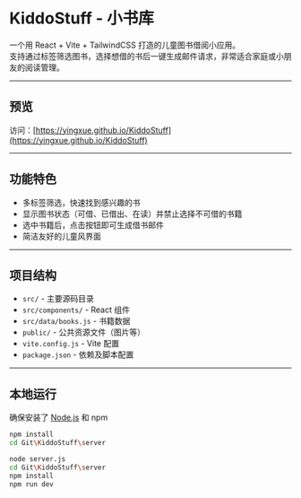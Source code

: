 # KiddoStuff - 小书库

一个用 React + Vite + TailwindCSS 打造的儿童图书借阅小应用。  
支持通过标签筛选图书，选择想借的书后一键生成邮件请求，非常适合家庭或小朋友的阅读管理。

---

## 预览

访问：[https://yingxue.github.io/KiddoStuff](https://yingxue.github.io/KiddoStuff)

---

## 功能特色

- 多标签筛选，快速找到感兴趣的书
- 显示图书状态（可借、已借出、在读）并禁止选择不可借的书籍
- 选中书籍后，点击按钮即可生成借书邮件
- 简洁友好的儿童风界面

---

## 项目结构

- `src/` - 主要源码目录
- `src/components/` - React 组件
- `src/data/books.js` - 书籍数据
- `public/` - 公共资源文件（图片等）
- `vite.config.js` - Vite 配置
- `package.json` - 依赖及脚本配置

---

## 本地运行

确保安装了 [Node.js](https://nodejs.org/) 和 npm

```bash
npm install
cd Git\KiddoStuff\server

node server.js
cd Git\KiddoStuff\server
npm install
npm run dev
